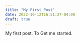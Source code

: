 ```yaml
---
title: "My First Post"
date: 2022-10-12T16:51:27-04:00
draft: true
---
```


My first post. To Get me started.